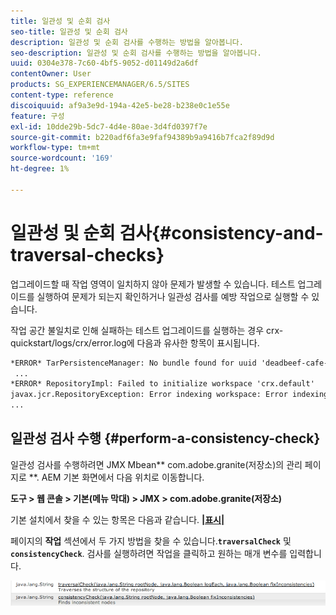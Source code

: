 ```yaml
---
title: 일관성 및 순회 검사
seo-title: 일관성 및 순회 검사
description: 일관성 및 순회 검사를 수행하는 방법을 알아봅니다.
seo-description: 일관성 및 순회 검사를 수행하는 방법을 알아봅니다.
uuid: 0304e378-7c60-4bf5-9052-d01149d2a6df
contentOwner: User
products: SG_EXPERIENCEMANAGER/6.5/SITES
content-type: reference
discoiquuid: af9a3e9d-194a-42e5-be28-b238e0c1e55e
feature: 구성
exl-id: 10dde29b-5dc7-4d4e-80ae-3d4fd0397f7e
source-git-commit: b220adf6fa3e9faf94389b9a9416b7fca2f89d9d
workflow-type: tm+mt
source-wordcount: '169'
ht-degree: 1%

---
```


# 일관성 및 순회 검사{#consistency-and-traversal-checks}

업그레이드할 때 작업 영역이 일치하지 않아 문제가 발생할 수 있습니다. 테스트 업그레이드를 실행하여 문제가 되는지 확인하거나 일관성 검사를 예방 작업으로 실행할 수 있습니다.

작업 공간 불일치로 인해 실패하는 테스트 업그레이드를 실행하는 경우 crx-quickstart/logs/crx/error.log에 다음과 유사한 항목이 표시됩니다.

```xml
*ERROR* TarPersistenceManager: No bundle found for uuid 'deadbeef-cafe-babe-cafe-babecafebabe'
 ...
*ERROR* RepositoryImpl: Failed to initialize workspace 'crx.default'
javax.jcr.RepositoryException: Error indexing workspace: Error indexing workspace: Error indexing workspace
...
```

## 일관성 검사 수행 {#perform-a-consistency-check}

일관성 검사를 수행하려면 JMX Mbean** com.adobe.granite(저장소)의 관리 페이지로 **. AEM 기본 화면에서 다음 위치로 이동합니다.

**도구 > 웹 콘솔 > 기본(메뉴 막대) > JMX > com.adobe.granite(저장소)**

기본 설치에서 찾을 수 있는 항목은 다음과 같습니다. **[|표시|](http://localhost:4502/system/console/jmx/com.adobe.granite%3Atype%3DRepository)**

페이지의 **작업** 섹션에서 두 가지 방법을 찾을 수 있습니다.**`traversalCheck`** 및 **`consistencyCheck`**. 검사를 실행하려면 작업을 클릭하고 원하는 매개 변수를 입력합니다.

![chlimage_1-117](assets/chlimage_1-117.png)
